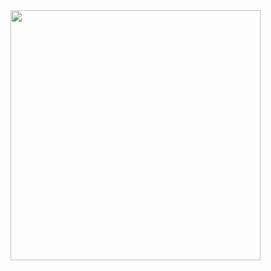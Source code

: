 <div align="center">
<img width="400px" align="left" src="https://github-readme-stats.vercel.app/api?username=ArtSabintsev&count_private=true&show_icons=true&theme=nightowl">
</div>
